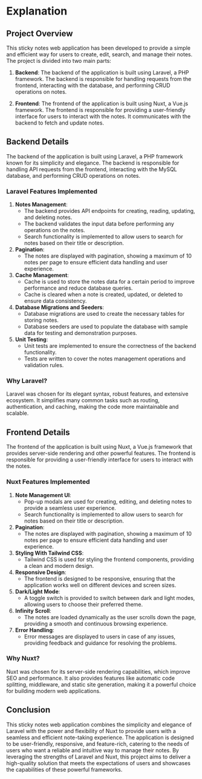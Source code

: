 # Explanation

## Project Overview
This sticky notes web application has been developed to provide a simple and efficient way for users to create, edit, search, and manage their notes. The project is divided into two main parts:

1. **Backend**: The backend of the application is built using Laravel, a PHP framework. The backend is responsible for handling requests from the frontend, interacting with the database, and performing CRUD operations on notes.

2. **Frontend**: The frontend of the application is built using Nuxt, a Vue.js framework. The frontend is responsible for providing a user-friendly interface for users to interact with the notes. It communicates with the backend to fetch and update notes.

## Backend Details
The backend of the application is built using Laravel, a PHP framework known for its simplicity and elegance. The backend is responsible for handling API requests from the frontend, interacting with the MySQL database, and performing CRUD operations on notes.

### Laravel Features Implemented
1. **Notes Management**:
    - The backend provides API endpoints for creating, reading, updating, and deleting notes.
    - The backend validates the input data before performing any operations on the notes.
    - Search functionality is implemented to allow users to search for notes based on their title or description.
2. **Pagination**:
    - The notes are displayed with pagination, showing a maximum of 10 notes per page to ensure efficient data handling and user experience.
3. **Cache Management**:
    - Cache is used to store the notes data for a certain period to improve performance and reduce database queries.
    - Cache is cleared when a note is created, updated, or deleted to ensure data consistency.
4. **Database Migrations and Seeders**:
    - Database migrations are used to create the necessary tables for storing notes.
    - Database seeders are used to populate the database with sample data for testing and demonstration purposes.
5. **Unit Testing**:
    - Unit tests are implemented to ensure the correctness of the backend functionality.
    - Tests are written to cover the notes management operations and validation rules.

### Why Laravel?
Laravel was chosen for its elegant syntax, robust features, and extensive ecosystem. It simplifies many common tasks such as routing, authentication, and caching, making the code more maintainable and scalable.

## Frontend Details
The frontend of the application is built using Nuxt, a Vue.js framework that provides server-side rendering and other powerful features. The frontend is responsible for providing a user-friendly interface for users to interact with the notes.

### Nuxt Features Implemented
1. **Note Management UI**:
    - Pop-up modals are used for creating, editing, and deleting notes to provide a seamless user experience.
    - Search functionality is implemented to allow users to search for notes based on their title or description.
2. **Pagination**:
    - The notes are displayed with pagination, showing a maximum of 10 notes per page to ensure efficient data handling and user experience.
3. **Styling With Tailwind CSS**:
    - Tailwind CSS is used for styling the frontend components, providing a clean and modern design.
4. **Responsive Design**:
    - The frontend is designed to be responsive, ensuring that the application works well on different devices and screen sizes.
5. **Dark/Light Mode**:
    - A toggle switch is provided to switch between dark and light modes, allowing users to choose their preferred theme.
6. **Infinity Scroll**:
    - The notes are loaded dynamically as the user scrolls down the page, providing a smooth and continuous browsing experience.
7. **Error Handling**:
    - Error messages are displayed to users in case of any issues, providing feedback and guidance for resolving the problems.

### Why Nuxt?
Nuxt was chosen for its server-side rendering capabilities, which improve SEO and performance. It also provides features like automatic code splitting, middleware, and static site generation, making it a powerful choice for building modern web applications.

## Conclusion
This sticky notes web application combines the simplicity and elegance of Laravel with the power and flexibility of Nuxt to provide users with a seamless and efficient note-taking experience. The application is designed to be user-friendly, responsive, and feature-rich, catering to the needs of users who want a reliable and intuitive way to manage their notes. By leveraging the strengths of Laravel and Nuxt, this project aims to deliver a high-quality solution that meets the expectations of users and showcases the capabilities of these powerful frameworks.